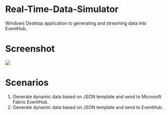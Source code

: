 # Real-Time-Data-Simulator
Windows Desktop application to generating and streaming data into EventHub.

# Screenshot
<img src='https://pbs.twimg.com/media/GPQ0nj9WkAAlb7O?format=png&name=medium'>


# Scenarios
1. Generate dynamic data based on JSON template and send to Microsoft Fabric EventHub.
2. Generate dynamic data based on JSON template and send to EventHub.

